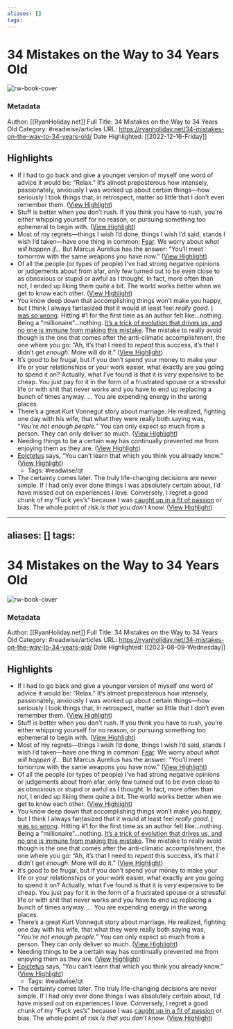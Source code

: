 ```yaml
---
aliases: []
tags:
---
```

# 34 Mistakes on the Way to 34 Years Old

![rw-book-cover](https://ryanholiday.net/wp-content/uploads/2021/06/IMG_1998-e1623809445417.jpg)
### Metadata
Author: [[RyanHoliday.net]]
Full Title: 34 Mistakes on the Way to 34 Years Old
Category: #readwise/articles
URL: https://ryanholiday.net/34-mistakes-on-the-way-to-34-years-old/
Date Highlighted: [[2022-12-16-Friday]]

## Highlights
- If I had to go back and give a younger version of myself one word of advice it would be: “Relax.” It’s almost preposterous how intensely, passionately, anxiously I was worked up about certain things—how seriously I took things that, in retrospect, matter so little that I don’t even remember them. ([View Highlight](https://read.readwise.io/read/01gmdpp4cjwjw689sxnysmtnce))
- Stuff is better when you don’t rush. If you think you have to rush, you’re either whipping yourself for no reason, or pursuing something too ephemeral to begin with. ([View Highlight](https://read.readwise.io/read/01gmdpqny3m6sf27vhgm3vttvj))
- Most of my regrets—things I wish I’d done, things I wish I’d said, stands I wish I’d taken—have one thing in common: [Fear](https://ryanholiday.net/the-important-thing-is-to-not-be-afraid/). We worry about *what will happen if…* But Marcus Aurelius has the answer: “You’ll meet tomorrow with the same weapons you have now.” ([View Highlight](https://read.readwise.io/read/01gmdpxmvj2emxq6spec70frs4))
- Of all the people (or types of people) I’ve had strong negative opinions or judgements about from afar, only few turned out to be even close to as obnoxious or stupid or awful as I thought. In fact, more often than not, I ended up liking them quite a bit. The world works better when we get to know each other. ([View Highlight](https://read.readwise.io/read/01gmdq1w3c2nj07ztdywxep57d))
- You know deep down that accomplishing things won’t make you happy, but I think I always fantasized that it would at least feel *really good.* [I was so wrong](https://ryanholiday.net/how-does-it-feel-to-get-everything-you-ever-wanted/). Hitting #1 for the first time as an author felt like…nothing. Being a “millionaire”…nothing. [It’s a trick of evolution that drives us, and no one is immune from making this mistake](https://forge.medium.com/the-life-changing-magic-of-having-enough-38d78a5f6963). The mistake to really avoid though is the one that comes after the anti-climatic accomplishment, the one where you go: “Ah, it’s that I need to *repeat* this success, it’s that I didn’t get *enough*. More will do it.” ([View Highlight](https://read.readwise.io/read/01gmdq3wep31kqp9v5a9rgh94s))
- It’s good to be frugal, but if you don’t spend your money to make your life or your relationships or your work easier, what exactly are you going to spend it on? Actually, what I’ve found is that it is *very* expensive to be cheap. You just pay for it in the form of a frustrated spouse or a stressful life or with shit that never works and you have to end up replacing a bunch of times anyway. ... You are expending energy in the wrong places.
- There’s a great Kurt Vonnegut story about marriage. He realized, fighting one day with his wife, that what they were really both saying was, “*You’re not enough people.*” You can only expect so much from a person. They can only deliver so much. ([View Highlight](https://read.readwise.io/read/01gmdqagm9pcasjtjym86q9p3a))
- Needing things to be a certain way has continually prevented me from enjoying them as they are. ([View Highlight](https://read.readwise.io/read/01gmdqspxa7rzgzwn3g8qrb2gq))
- [Epictetus](https://dailystoic.com/epictetus/) says, “You can’t learn that which you think you already know.” ([View Highlight](https://read.readwise.io/read/01gmdqfcskdy2yvr4e3b4eakxv))
    - Tags: #readwise/qt 
- The certainty comes later. The truly life-changing decisions are never simple. If I had only ever done things I was absolutely certain about, I’d have missed out on experiences I love. Conversely, I regret a good chunk of my “Fuck yes’s” because I was [caught up in a fit of passion](https://thoughtcatalog.com/ryan-holiday/2016/06/dont-follow-your-passion-its-whats-holding-you-back/) or bias. The whole point of risk *is that you don’t know.* ([View Highlight](https://read.readwise.io/read/01gmdqksf0hhtkp7md2y49785v))
---
aliases: []
tags:
---
# 34 Mistakes on the Way to 34 Years Old

![rw-book-cover](https://ryanholiday.net/wp-content/uploads/2021/06/IMG_1998-e1623809445417.jpg)
### Metadata
Author: [[RyanHoliday.net]]
Full Title: 34 Mistakes on the Way to 34 Years Old
Category: #readwise/articles
URL: https://ryanholiday.net/34-mistakes-on-the-way-to-34-years-old/
Date Highlighted: [[2023-08-09-Wednesday]]

## Highlights
- If I had to go back and give a younger version of myself one word of advice it would be: “Relax.” It’s almost preposterous how intensely, passionately, anxiously I was worked up about certain things—how seriously I took things that, in retrospect, matter so little that I don’t even remember them. ([View Highlight](https://read.readwise.io/read/01gmdpp4cjwjw689sxnysmtnce))
- Stuff is better when you don’t rush. If you think you have to rush, you’re either whipping yourself for no reason, or pursuing something too ephemeral to begin with. ([View Highlight](https://read.readwise.io/read/01gmdpqny3m6sf27vhgm3vttvj))
- Most of my regrets—things I wish I’d done, things I wish I’d said, stands I wish I’d taken—have one thing in common: [Fear](https://ryanholiday.net/the-important-thing-is-to-not-be-afraid/). We worry about *what will happen if…* But Marcus Aurelius has the answer: “You’ll meet tomorrow with the same weapons you have now.” ([View Highlight](https://read.readwise.io/read/01gmdpxmvj2emxq6spec70frs4))
- Of all the people (or types of people) I’ve had strong negative opinions or judgements about from afar, only few turned out to be even close to as obnoxious or stupid or awful as I thought. In fact, more often than not, I ended up liking them quite a bit. The world works better when we get to know each other. ([View Highlight](https://read.readwise.io/read/01gmdq1w3c2nj07ztdywxep57d))
- You know deep down that accomplishing things won’t make you happy, but I think I always fantasized that it would at least feel *really good.* [I was so wrong](https://ryanholiday.net/how-does-it-feel-to-get-everything-you-ever-wanted/). Hitting #1 for the first time as an author felt like…nothing. Being a “millionaire”…nothing. [It’s a trick of evolution that drives us, and no one is immune from making this mistake](https://forge.medium.com/the-life-changing-magic-of-having-enough-38d78a5f6963). The mistake to really avoid though is the one that comes after the anti-climatic accomplishment, the one where you go: “Ah, it’s that I need to *repeat* this success, it’s that I didn’t get *enough*. More will do it.” ([View Highlight](https://read.readwise.io/read/01gmdq3wep31kqp9v5a9rgh94s))
- It’s good to be frugal, but if you don’t spend your money to make your life or your relationships or your work easier, what exactly are you going to spend it on? Actually, what I’ve found is that it is *very* expensive to be cheap. You just pay for it in the form of a frustrated spouse or a stressful life or with shit that never works and you have to end up replacing a bunch of times anyway. ... You are expending energy in the wrong places.
- There’s a great Kurt Vonnegut story about marriage. He realized, fighting one day with his wife, that what they were really both saying was, “*You’re not enough people.*” You can only expect so much from a person. They can only deliver so much. ([View Highlight](https://read.readwise.io/read/01gmdqagm9pcasjtjym86q9p3a))
- Needing things to be a certain way has continually prevented me from enjoying them as they are. ([View Highlight](https://read.readwise.io/read/01gmdqspxa7rzgzwn3g8qrb2gq))
- [Epictetus](https://dailystoic.com/epictetus/) says, “You can’t learn that which you think you already know.” ([View Highlight](https://read.readwise.io/read/01gmdqfcskdy2yvr4e3b4eakxv))
    - Tags: #readwise/qt 
- The certainty comes later. The truly life-changing decisions are never simple. If I had only ever done things I was absolutely certain about, I’d have missed out on experiences I love. Conversely, I regret a good chunk of my “Fuck yes’s” because I was [caught up in a fit of passion](https://thoughtcatalog.com/ryan-holiday/2016/06/dont-follow-your-passion-its-whats-holding-you-back/) or bias. The whole point of risk *is that you don’t know.* ([View Highlight](https://read.readwise.io/read/01gmdqksf0hhtkp7md2y49785v))

